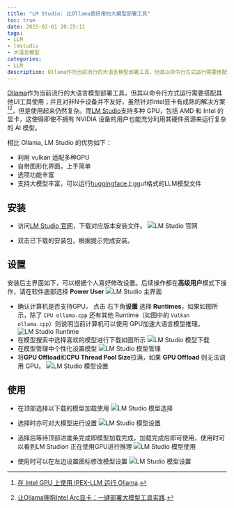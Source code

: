 ```yaml
---
title: "LM Studio: 比Ollama更好用的大模型部署工具" 
toc: true
date: 2025-02-01 20:25:11
tags:
- LLM
- lmstudio
- 大语言模型
categories:
- LLM
description: Ollama作为当前流行的大语言模型部署工具，但其以命令行方式运行需要搭配其他UI工具使用；并且对非N卡设备并不友好，虽然针对Intel显卡有成熟的解决方案，但是使用起来仍然复杂。而LM Studio支持多种 GPU，包括 AMD 和 Intel 的显卡，这使得即使不拥有 NVIDIA 设备的用户也能充分利用其硬件资源来运行复杂的 AI 模型。
---
```


[Ollama](https://ollama.com/)作为当前流行的大语言模型部署工具，但其以命令行方式运行需要搭配其他UI工具使用；并且对非N卡设备并不友好，虽然针对Intel显卡有成熟的解决方案[^1][^2]，但是使用起来仍然复杂。而[LM Studio](https://lmstudio.ai/)支持多种 GPU，包括 AMD 和 Intel 的显卡，这使得即使不拥有 NVIDIA 设备的用户也能充分利用其硬件资源来运行复杂的 AI 模型。

相比 Ollama, LM Studio 的优势如下：
- 利用 vulkan 适配多种GPU
- 自带图形化界面，上手简单
- 选项功能丰富
- 支持大模型丰富，可以运行[huggingface](https://huggingface.co/)上gguf格式的LLM模型文件
## 安装
- 访问[LM Studio 官网](https://lmstudio.ai/)，下载对应版本安装文件。
![LM Studio 官网](https://francisol-blog.oss-cn-beijing.aliyuncs.com/lmstudio-batter-than-ollama/lmstudio.png)

- 双击已下载的安装包，根据提示完成安装。
## 设置
安装后主界面如下，可以根据个人喜好修改设置。后续操作都在**高级用户**模式下操作，请在软件底部选择 **Power User**
![LM Studio 主界面](https://francisol-blog.oss-cn-beijing.aliyuncs.com/lmstudio-batter-than-ollama/main_ui.png)

- 确认计算机是否支持GPU， 点击 右下角**设置** 选择 **Runtimes**，如果如图所示，除了 `CPU ollama.cpp` 还有其他 Runtime（如图中的 `Vulkan ollama.cpp`）则说明当前计算机可以使用 GPU加速大语言模型推理。
![LM Studio Runtime](https://francisol-blog.oss-cn-beijing.aliyuncs.com/lmstudio-batter-than-ollama/llstudio_runtime.png)
- 在模型搜索中选择喜欢的模型进行下载如图所示
![LM Studio 模型下载](https://francisol-blog.oss-cn-beijing.aliyuncs.com/lmstudio-batter-than-ollama/model_download.png)
- 在模型管理中个性化设置模型
![LM Studio 模型管理](https://francisol-blog.oss-cn-beijing.aliyuncs.com/lmstudio-batter-than-ollama/model_manage.png)
- 将**GPU Offload**和**CPU Thread Pool Size**拉满，如果 **GPU Offload** 则无法调用 GPU。
![LM Studio 模型设置](https://francisol-blog.oss-cn-beijing.aliyuncs.com/lmstudio-batter-than-ollama/model_setting.png)

## 使用
- 在顶部选择以下载的模型加载使用
![LM Studio 模型选择](https://francisol-blog.oss-cn-beijing.aliyuncs.com/lmstudio-batter-than-ollama/select_model.png)

- 选择时亦可对大模型进行设置
![LM Studio 模型设置](https://francisol-blog.oss-cn-beijing.aliyuncs.com/lmstudio-batter-than-ollama/model_tmp_setting.png)
- 选择后等待顶部进度条完成即模型加载完成，加载完成后即可使用，使用时可以看到LM Studion 正在使用GPU进行推理
![LM Studio 模型使用](https://francisol-blog.oss-cn-beijing.aliyuncs.com/lmstudio-batter-than-ollama/run.png)
- 使用时可以在左边设置图标修改模型设置
![LM Studio 模型设置](https://francisol-blog.oss-cn-beijing.aliyuncs.com/lmstudio-batter-than-ollama/model_tmp_setting1.png)


[^1]: [在 Intel GPU 上使用 IPEX-LLM 运行 Ollama](https://github.com/intel/ipex-llm/blob/main/docs/mddocs/Quickstart/ollama_quickstart.zh-CN.md).
[^2]: [让Ollama拥抱Intel Arc显卡：一键部署大模型工具实践](https://francisol.github.io/LLM/ollama-for-intel/).